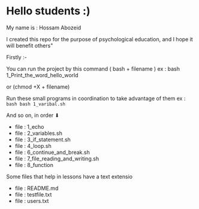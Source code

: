 
# Hello students :)


My name is : Hossam Abozeid  

I created this repo for the purpose of psychological education, and I hope it will benefit others"

 Firstly :-

You can run the project by this command ( bash + filename )
ex : bash 1_Print_the_word_hello_world

or 
(chmod +X + filename)  


Run these small programs in coordination to take advantage of them
ex :``` bash bash 1_varibal.sh```


And so on, in order ⬇
- file : 1_echo
- file : 2_variables.sh
- file : 3_if_statement.sh
- file : 4_loop.sh
- file : 6_continue_and_break.sh
- file : 7_file_reading_and_writing.sh
- file : 8_function
 
Some files that help in lessons have a text extensio
- file : README.md
- file : testfile.txt
- file : users.txt


